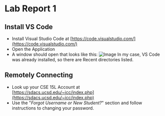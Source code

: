 # Lab Report 1

## Install VS Code
- Install Visual Studio Code at [https://code.visualstudio.com/](https://code.visualstudio.com/)
- Open the Application
- A window should open that looks like this: 
![Image](https://cdn.discordapp.com/attachments/1062889449396129903/1062889741416153209/Screenshot_2023-01-11_at_4.24.18_PM.png)
In my case, VS Code was already installed, so there are Recent directories listed.

## Remotely Connecting
- Look up your CSE 15L Account at [https://sdacs.ucsd.edu/~icc/index.php](https://sdacs.ucsd.edu/~icc/index.php)
- Use the "_Forgot Username or New Student?_" section and follow instructions to changing your password.
